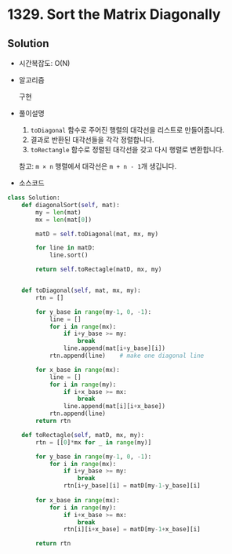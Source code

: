 # 1329. Sort the Matrix Diagonally

## Solution

- 시간복잡도: O(N)

- 알고리즘

  구현

- 풀이설명

  1. `toDiagonal` 함수로 주어진 행렬의 대각선을 리스트로 만들어줍니다.
  2. 결과로 반환된 대각선들을 각각 정렬합니다.
  3. `toRectangle` 함수로 정렬된 대각선을 갖고 다시 행렬로 변환합니다.

  참고: `m × n` 행렬에서 대각선은 `m + n - 1`개 생깁니다.

- 소스코드

```python
class Solution:
    def diagonalSort(self, mat):
        my = len(mat)
        mx = len(mat[0])

        matD = self.toDiagonal(mat, mx, my)

        for line in matD:
            line.sort()

        return self.toRectagle(matD, mx, my)


    def toDiagonal(self, mat, mx, my):
        rtn = []

        for y_base in range(my-1, 0, -1):
            line = []
            for i in range(mx):
                if i+y_base >= my:
                    break
                line.append(mat[i+y_base][i])
            rtn.append(line)    # make one diagonal line

        for x_base in range(mx):
            line = []
            for i in range(my):
                if i+x_base >= mx:
                    break
                line.append(mat[i][i+x_base])
            rtn.append(line)
        return rtn

    def toRectagle(self, matD, mx, my):
        rtn = [[0]*mx for _ in range(my)]

        for y_base in range(my-1, 0, -1):
            for i in range(mx):
                if i+y_base >= my:
                    break
                rtn[i+y_base][i] = matD[my-1-y_base][i]
                
        for x_base in range(mx):
            for i in range(my):
                if i+x_base >= mx:
                    break
                rtn[i][i+x_base] = matD[my-1+x_base][i]

        return rtn
```

